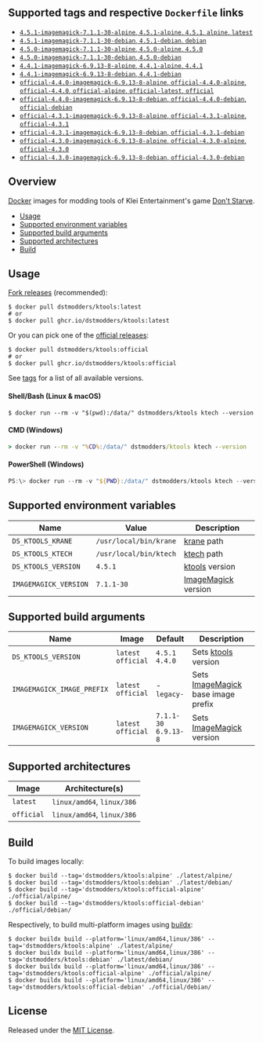 ## Supported tags and respective `Dockerfile` links

- [`4.5.1-imagemagick-7.1.1-30-alpine`, `4.5.1-alpine`, `4.5.1`, `alpine`, `latest`](https://github.com/dstmodders/docker-ktools/blob/938ebaf52f8b441fcd64891a23c3060bb167daad/latest/alpine/Dockerfile)
- [`4.5.1-imagemagick-7.1.1-30-debian`, `4.5.1-debian`, `debian`](https://github.com/dstmodders/docker-ktools/blob/938ebaf52f8b441fcd64891a23c3060bb167daad/latest/debian/Dockerfile)
- [`4.5.0-imagemagick-7.1.1-30-alpine`, `4.5.0-alpine`, `4.5.0`](https://github.com/dstmodders/docker-ktools/blob/938ebaf52f8b441fcd64891a23c3060bb167daad/latest/alpine/Dockerfile)
- [`4.5.0-imagemagick-7.1.1-30-debian`, `4.5.0-debian`](https://github.com/dstmodders/docker-ktools/blob/938ebaf52f8b441fcd64891a23c3060bb167daad/latest/debian/Dockerfile)
- [`4.4.1-imagemagick-6.9.13-8-alpine`, `4.4.1-alpine`, `4.4.1`](https://github.com/dstmodders/docker-ktools/blob/938ebaf52f8b441fcd64891a23c3060bb167daad/latest/alpine/Dockerfile)
- [`4.4.1-imagemagick-6.9.13-8-debian`, `4.4.1-debian`](https://github.com/dstmodders/docker-ktools/blob/938ebaf52f8b441fcd64891a23c3060bb167daad/latest/debian/Dockerfile)
- [`official-4.4.0-imagemagick-6.9.13-8-alpine`, `official-4.4.0-alpine`, `official-4.4.0`, `official-alpine`, `official-latest`, `official`](https://github.com/dstmodders/docker-ktools/blob/938ebaf52f8b441fcd64891a23c3060bb167daad/official/alpine/Dockerfile)
- [`official-4.4.0-imagemagick-6.9.13-8-debian`, `official-4.4.0-debian`, `official-debian`](https://github.com/dstmodders/docker-ktools/blob/938ebaf52f8b441fcd64891a23c3060bb167daad/official/debian/Dockerfile)
- [`official-4.3.1-imagemagick-6.9.13-8-alpine`, `official-4.3.1-alpine`, `official-4.3.1`](https://github.com/dstmodders/docker-ktools/blob/938ebaf52f8b441fcd64891a23c3060bb167daad/official/alpine/Dockerfile)
- [`official-4.3.1-imagemagick-6.9.13-8-debian`, `official-4.3.1-debian`](https://github.com/dstmodders/docker-ktools/blob/938ebaf52f8b441fcd64891a23c3060bb167daad/official/debian/Dockerfile)
- [`official-4.3.0-imagemagick-6.9.13-8-alpine`, `official-4.3.0-alpine`, `official-4.3.0`](https://github.com/dstmodders/docker-ktools/blob/938ebaf52f8b441fcd64891a23c3060bb167daad/official/alpine/Dockerfile)
- [`official-4.3.0-imagemagick-6.9.13-8-debian`, `official-4.3.0-debian`](https://github.com/dstmodders/docker-ktools/blob/938ebaf52f8b441fcd64891a23c3060bb167daad/official/debian/Dockerfile)

## Overview

[Docker] images for modding tools of Klei Entertainment's game [Don't Starve].

- [Usage](https://github.com/dstmodders/docker-ktools/blob/main/README.md#usage)
- [Supported environment variables](https://github.com/dstmodders/docker-ktools/blob/main/README.md#supported-environment-variables)
- [Supported build arguments](https://github.com/dstmodders/docker-ktools/blob/main/README.md#supported-build-arguments)
- [Supported architectures](https://github.com/dstmodders/docker-ktools/blob/main/README.md#supported-architectures)
- [Build](https://github.com/dstmodders/docker-ktools/blob/main/README.md#build)

## Usage

[Fork releases] (recommended):

```shell
$ docker pull dstmodders/ktools:latest
# or
$ docker pull ghcr.io/dstmodders/ktools:latest
```

Or you can pick one of the [official releases]:

```shell
$ docker pull dstmodders/ktools:official
# or
$ docker pull ghcr.io/dstmodders/ktools:official
```

See [tags] for a list of all available versions.

#### Shell/Bash (Linux & macOS)

```shell
$ docker run --rm -v "$(pwd):/data/" dstmodders/ktools ktech --version
```

#### CMD (Windows)

```cmd
> docker run --rm -v "%CD%:/data/" dstmodders/ktools ktech --version
```

#### PowerShell (Windows)

```powershell
PS:\> docker run --rm -v "${PWD}:/data/" dstmodders/ktools ktech --version
```

## Supported environment variables

| Name                  | Value                  | Description           |
| --------------------- | ---------------------- | --------------------- |
| `DS_KTOOLS_KRANE`     | `/usr/local/bin/krane` | [krane] path          |
| `DS_KTOOLS_KTECH`     | `/usr/local/bin/ktech` | [ktech] path          |
| `DS_KTOOLS_VERSION`   | `4.5.1`                | [ktools] version      |
| `IMAGEMAGICK_VERSION` | `7.1.1-30`             | [ImageMagick] version |

## Supported build arguments

| Name                       | Image                    | Default                    | Description                          |
| -------------------------- | ------------------------ | -------------------------- | ------------------------------------ |
| `DS_KTOOLS_VERSION`        | `latest`<br />`official` | `4.5.1`<br />`4.4.0`       | Sets [ktools] version                |
| `IMAGEMAGICK_IMAGE_PREFIX` | `latest`<br />`official` | -<br />`legacy-`           | Sets [ImageMagick] base image prefix |
| `IMAGEMAGICK_VERSION`      | `latest`<br />`official` | `7.1.1-30`<br />`6.9.13-8` | Sets [ImageMagick] version           |

## Supported architectures

| Image      | Architecture(s)            |
| ---------- | -------------------------- |
| `latest`   | `linux/amd64`, `linux/386` |
| `official` | `linux/amd64`, `linux/386` |

## Build

To build images locally:

```shell
$ docker build --tag='dstmodders/ktools:alpine' ./latest/alpine/
$ docker build --tag='dstmodders/ktools:debian' ./latest/debian/
$ docker build --tag='dstmodders/ktools:official-alpine' ./official/alpine/
$ docker build --tag='dstmodders/ktools:official-debian' ./official/debian/
```

Respectively, to build multi-platform images using [buildx]:

```shell
$ docker buildx build --platform='linux/amd64,linux/386' --tag='dstmodders/ktools:alpine' ./latest/alpine/
$ docker buildx build --platform='linux/amd64,linux/386' --tag='dstmodders/ktools:debian' ./latest/debian/
$ docker buildx build --platform='linux/amd64,linux/386' --tag='dstmodders/ktools:official-alpine' ./official/alpine/
$ docker buildx build --platform='linux/amd64,linux/386' --tag='dstmodders/ktools:official-debian' ./official/debian/
```

## License

Released under the [MIT License](https://opensource.org/licenses/MIT).

[buildx]: https://github.com/docker/buildx
[docker]: https://www.docker.com/
[don't starve]: https://www.klei.com/games/dont-starve
[fork releases]: https://github.com/dstmodders/ktools/releases
[imagemagick]: https://imagemagick.org/index.php
[krane]: https://github.com/nsimplex/ktools#krane
[ktech]: https://github.com/nsimplex/ktools#ktech
[ktools]: https://github.com/nsimplex/ktools
[official releases]: https://github.com/nsimplex/ktools/releases
[tags]: https://hub.docker.com/r/dstmodders/ktools/tags
